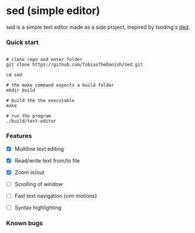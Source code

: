 # sed (simple editor)

sed is a simple text editor made as a side project, inspired by tsoding's [ded](https://github.com/tsoding/ded).

### Quick start

```console

# clone repo and enter folder
git clone https://github.com/TobiasTheDanish/sed.git

cd sed

# the make command expects a build folder
mkdir build

# build the the executable
make

# run the program
./build/text-editor

```

### Features

- [x] Multiline text editing
- [x] Read/write text from/to file
- [x] Zoom in/out
- [ ] Scrolling of window
- [ ] Fast text navigation (vim motions)
- [ ] Syntax highlighting


### Known bugs
